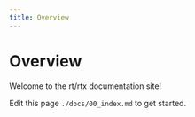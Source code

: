 ```yaml
---
title: Overview
---
```


# Overview

Welcome to the rt/rtx documentation site!

Edit this page `./docs/00_index.md` to get started.
